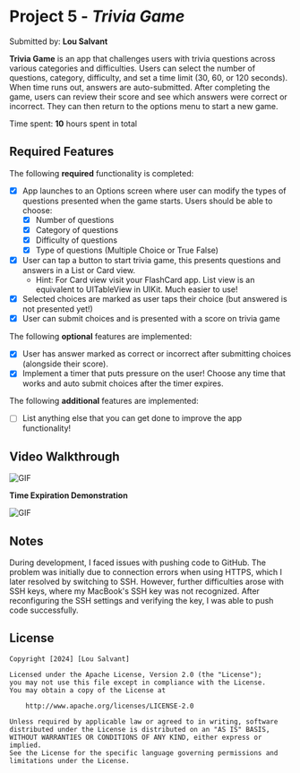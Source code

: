 # Project 5 - *Trivia Game*

Submitted by: **Lou Salvant**

**Trivia Game** is an app that challenges users with trivia questions across various categories and difficulties. Users can select the number of questions, category, difficulty, and set a time limit (30, 60, or 120 seconds). When time runs out, answers are auto-submitted. After completing the game, users can review their score and see which answers were correct or incorrect. They can then return to the options menu to start a new game.

Time spent: **10** hours spent in total

## Required Features

The following **required** functionality is completed:

- [x] App launches to an Options screen where user can modify the types of questions presented when the game starts. Users should be able to choose:
  - [x] Number of questions
  - [x] Category of questions
  - [x] Difficulty of questions
  - [x] Type of questions (Multiple Choice or True False)
- [x] User can tap a button to start trivia game, this presents questions and answers in a List or Card view.
  - Hint: For Card view visit your FlashCard app. List view is an equivalent to UITableView in UIKit. Much easier to use!
- [x] Selected choices are marked as user taps their choice (but answered is not presented yet!)
- [x] User can submit choices and is presented with a score on trivia game
 
The following **optional** features are implemented:

- [x] User has answer marked as correct or incorrect after submitting choices (alongside their score).
- [x] Implement a timer that puts pressure on the user! Choose any time that works and auto submit choices after the timer expires. 

The following **additional** features are implemented:

- [ ] List anything else that you can get done to improve the app functionality!

## Video Walkthrough


![GIF](https://media1.giphy.com/media/v1.Y2lkPTc5MGI3NjExY216dXZrbzNjeXo5NTdrazc4eW83dm95NzRtMnA5aTdlaWkxd3ExMSZlcD12MV9pbnRlcm5hbF9naWZfYnlfaWQmY3Q9Zw/BWtReQ8BpACsjfzf4e/giphy.gif)


**Time Expiration Demonstration**


![GIF](https://media0.giphy.com/media/v1.Y2lkPTc5MGI3NjExYTdrYnN1bWtxZWZyOHBhMnZraXA1cDZ4cWMxazBzcGpleGhhNjR5MCZlcD12MV9pbnRlcm5hbF9naWZfYnlfaWQmY3Q9Zw/2p3NlADlGmoZOThILO/giphy.gif)


## Notes

During development, I faced issues with pushing code to GitHub. The problem was initially due to connection errors when using HTTPS, which I later resolved by switching to SSH. However, further difficulties arose with SSH keys, where my MacBook's SSH key was not recognized. After reconfiguring the SSH settings and verifying the key, I was able to push code successfully.

## License

    Copyright [2024] [Lou Salvant]

    Licensed under the Apache License, Version 2.0 (the "License");
    you may not use this file except in compliance with the License.
    You may obtain a copy of the License at

        http://www.apache.org/licenses/LICENSE-2.0

    Unless required by applicable law or agreed to in writing, software
    distributed under the License is distributed on an "AS IS" BASIS,
    WITHOUT WARRANTIES OR CONDITIONS OF ANY KIND, either express or implied.
    See the License for the specific language governing permissions and
    limitations under the License.
